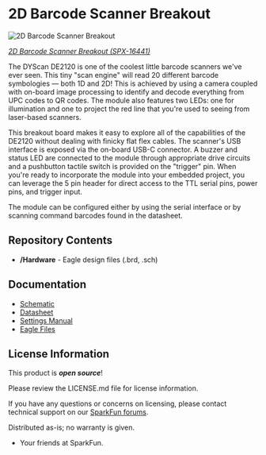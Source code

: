 2D Barcode Scanner Breakout
========================================

![2D Barcode Scanner Breakout](https://cdn.sparkfun.com/assets/parts/1/5/2/7/6/16441-2D_Barcode_Scanner_Breakout-01.jpg)

[*2D Barcode Scanner Breakout (SPX-16441)*](https://www.sparkfun.com/products/16441)

The DYScan DE2120 is one of the coolest little barcode scanners we've ever seen. This tiny "scan engine" will read 20 different barcode symbologies — both 1D and 2D! This is achieved by using a camera coupled with on-board image processing to identify and decode everything from UPC codes to QR codes. The module also features two LEDs: one for illumination and one to project the red line that you're used to seeing from laser-based scanners. 

This breakout board makes it easy to explore all of the capabilities of the DE2120 without dealing with finicky flat flex cables. The scanner's USB interface is exposed via the on-board USB-C connector. A buzzer and status LED are connected to the module through appropriate drive circuits and a pushbutton tactile switch is provided on the "trigger" pin. When you're ready to incorporate the module into your embedded project, you can leverage the 5 pin header for direct access to the TTL serial pins, power pins, and trigger input.

The module can be configured either by using the serial interface or by scanning command barcodes found in the datasheet.

Repository Contents
-------------------
* **/Hardware** - Eagle design files (.brd, .sch)

Documentation
--------------
* [Schematic](https://cdn.sparkfun.com/assets/3/8/9/6/0/2D_Barcode_Scanner.pdf)
* [Datasheet](https://cdn.sparkfun.com/assets/6/4/6/1/f/DY_SCAN_Specification-DE2120_1___2_.pdf)
* [Settings Manual](https://cdn.sparkfun.com/assets/b/5/0/e/e/DY_Scan_Setting_Manual-DE2120___19.4.6___.pdf)
* [Eagle Files](https://cdn.sparkfun.com/assets/2/d/f/7/b/2DBarcodeScanner.zip)

License Information
-------------------

This product is _**open source**_! 

Please review the LICENSE.md file for license information. 

If you have any questions or concerns on licensing, please contact technical support on our [SparkFun forums](https://forum.sparkfun.com/viewforum.php?f=152).

Distributed as-is; no warranty is given.

- Your friends at SparkFun.

_<COLLABORATION CREDIT>_

